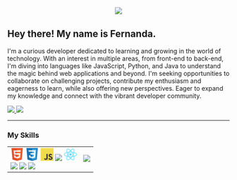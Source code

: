

<div align="center">
  <img src="https://media.giphy.com/media/j6ZhcAyUctYrj2ueBi/giphy.gif" width="480" />
</div>


<div>
  <h2> Hey there! My name is Fernanda. </h2>
  <p>I'm a curious developer dedicated to learning and growing in the world of technology. With an interest in multiple areas, from front-end to back-end, I'm diving into languages like JavaScript, Python, and Java to understand the magic behind web applications and beyond. I'm seeking opportunities to collaborate on challenging projects, contribute my enthusiasm and eagerness to learn, while also offering new perspectives. Eager to expand my knowledge and connect with the vibrant developer community.</p>
  
</div>


<div>
  <a href="mailto:fernandasrlm@gmail.com">
    <img src="https://img.shields.io/badge/Mail-EA4335?style=for-the-badge&logo=gmail&logoColor=white" />
  </a>
  <a href="#">
  <img src="https://img.shields.io/badge/Linkedin-0A66C2?style=for-the-badge&logo=linkedin&logoColor=white" />
  </a>
</div>

<hr/>

<h3>My Skills</h3>
<table>
  <tr>
    <td>
      <img width="30" src="https://github.com/devicons/devicon/blob/master/icons/html5/html5-original.svg">
      <img width="30" src="https://github.com/devicons/devicon/blob/master/icons/css3/css3-original.svg">
      <img width="30" src="https://github.com/devicons/devicon/blob/master/icons/javascript/javascript-original.svg">
      <img width="30" src="https://cdn.jsdelivr.net/gh/devicons/devicon/icons/bootstrap/bootstrap-original.svg">
      <img width="30" src="https://github.com/devicons/devicon/blob/master/icons/react/react-original.svg">
      <br/>
      <img width="30" src="https://cdn.jsdelivr.net/gh/devicons/devicon/icons/python/python-original.svg">
      <img width="30" src="https://cdn.jsdelivr.net/gh/devicons/devicon/icons/jupyter/jupyter-original.svg" />
      <img width="30" src="https://cdn.jsdelivr.net/gh/devicons/devicon/icons/pandas/pandas-original.svg">
    </td>
    <td>
      <picture>
        <source
          srcset="https://github-readme-stats.vercel.app/api/top-langs/?username=fersl&layout=compact&theme=dracula&bg_color=00000000"
          media="(prefers-color-scheme: dark)"
        />
        <source
          srcset="https://github-readme-stats.vercel.app/api/top-langs/?username=fersl&layout=compact&theme=vue&bg_color=00000000"
          media="(prefers-color-scheme: light), (prefers-color-scheme: no-preference)"
        />
        <img src="https://github-readme-stats.vercel.app/api/top-langs/?username=fersl&layout=compact&theme=dracula&bg_color=00000000" />
      </picture>
    </td>
  </tr>
</table>


<!-- ![Fersl's GitHub stats](https://github-readme-stats.vercel.app/api?username=fersl&hide=contribs&show_icons=true&theme=dracula&bg_color=00000000)
![Top Langs](https://github-readme-stats.vercel.app/api/top-langs/?username=fersl&layout=compact&theme=dracula&bg_color=00000000&hide_border=true)-->


<!-- saudação, sou fulano de tal
minha profissão, ou que curso esotu fazendo (pós graduação, sei lá)
sou de lugar tal, moro em lugar tal
links para contato (entender o shields.io)
  html mesmo, img dentro de link
  gmail, linkedin
---
cards de status
---
linguagens e tecnologias que uso
---
linguagens e tecnologias que estudo
-->
<!--
Here are some ideas to get you started:

- 🔭 I’m currently working on ...
- 🌱 I’m currently learning ...
- 👯 I’m looking to collaborate on ...
- 🤔 I’m looking for help with ...
- 💬 Ask me about ...
- 📫 How to reach me: ...
- 😄 Pronouns: ...
- ⚡ Fun fact: ...
-->
